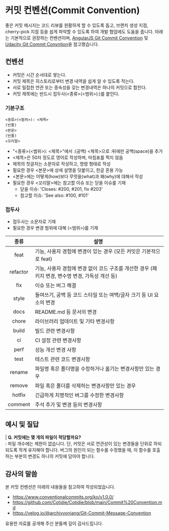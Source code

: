 # 커밋 컨벤션(Commit Convention)
 좋은 커밋 메시지는 코드 리뷰를 원활하게 할 수 있도록 돕고, 브랜치 생성 지점, cherry-pick 지점 등을 쉽게 파악할 수 있도록 하여 개발 협업에도 도움을 줍니다. 아래는 기본적으로 권장하는 컨벤션이며, [AngularJS Git Commit Convention](https://docs.google.com/document/d/1QrDFcIiPjSLDn3EL15IJygNPiHORgU1_OOAqWjiDU5Y/edit#heading=h.uyo6cb12dt6w) 및 [Udacity Git Commit Convntion](https://udacity.github.io/git-styleguide/)을 참고했습니다.

## 컨벤션
 * 커밋은 시간 순서대로 쌓는다.
 * 커밋 제목은 히스토리로부터 변경 내역을 쉽게 알 수 있도록 적는다.
 * 서로 밀접한 연관 또는 종속성을 갖는 변경내역은 하나의 커밋으로 합친다.
 * 커밋 제목에는 반드시 접두사(<종류>(<범위>):)를 붙인다.
### 기본구조
```
<종류>(<범위>): <제목>
(빈줄)
<본문>
(빈줄)
<꼬리말>
```
* "<종류>(<범위>): <제목>"에서 :(공백) <제목>으로 :뒤에만 공백(space)을 추가
* <제목>은 50자 정도로 영어로 작성하며, 마침표를 찍지 않음
* 제목의 첫글자는 소문자로 작성하고, 명령 형태로 작성
* 필요한 경우 <본문>에 상세 설명을 덧붙이고, 한글 혼용 가능
* <본문>에는 어떻게(how)보다 무엇을(what)과 왜(why)에 대해서 작성
* 필요한 경우 <꼬리말>에는 참고할 이슈 또는 닫을 이슈를 기재
  * 닫을 이슈: 'Closes: #200, #201, fix #203'
  * 참고할 이슈: 'See also: #100, #101'

### 접두사
* 접두사는 소문자로 기재
* 필요한 경우 변경 범위에 대해 (<범위>)를 기재

| 종류 | 설명 |
|:--:|--|
| feat     | 기능, 사용자 경험에 변경이 있는 경우 (모든 커밋은 기본적으로 feat)|
| refactor | 기능, 사용자 경험에 변경 없이 코드 구조를 개선한 경우 (패키지 변경, 변수명 변경, 가독성 개선 등) |
| fix      | 이슈 또는 버그 해결 |
| style    | 들여쓰기, 공백 등 코드 스타일 또는 여백/글자 크기 등 UI 요소의 변경 |
| docs     | README.md 등 문서의 변경 |
| chore    | 라이브러리 업데이트 및 기타 변경사항 |
| build    | 빌드 관련 변경사항 |
| ci       | CI 설정 관련 변경사항 |
| perf     | 성능 개선 변경 사항 |
| test     | 테스트 관련 코드 변경사항 |
| rename   | 파일명 혹은 폴더명을 수정하거나 옮기는 변경사항만 있는 경우 |
| remove   | 파일 혹은 폴더를 삭제하는 변경사항만 있는 경우 |
| hotfix   | 긴급하게 치명적인 버그를 수정한 변경사항 |
| comment  | 주석 추가 및 변경 등의 변경사항 |


## 예시 및 질답
| **Q. 커밋에는 몇 개의 파일이 적당할까요?**  
: 파일 개수에는 제한이 없습니다. 단, 커밋은 서로 연관성이 있는 변경들을 단위로 하되 되도록 작게 유지해야 합니다. 버그의 원인이 되는 함수를 수정했을 때, 이 함수를 호출하는 부분의 변경도 하나의 커밋에 담아야 합니다.

## 감사의 말씀
본 커밋 컨벤션은 아래의 내용들을 참고하여 작성되었습니다.

  * https://www.conventionalcommits.org/ko/v1.0.0/
  * https://github.com/Cotidie/Cotidie/blob/main/Commit%20Convention.md
  * https://velog.io/@archivvonjang/Git-Commit-Message-Convention

유용한 자료를 공개해 주신 분들께 깊이 감사드립니다.
